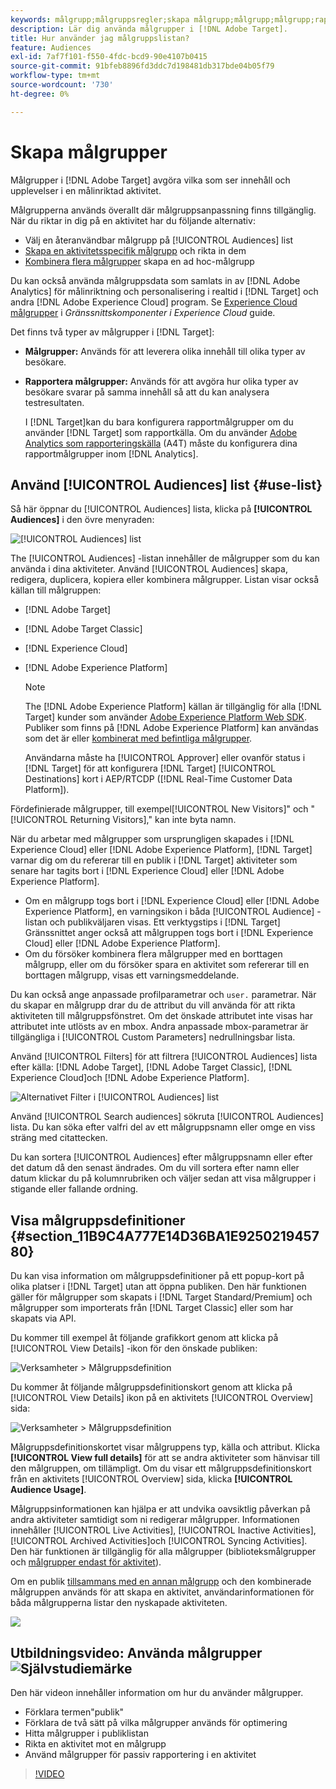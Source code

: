 ```yaml
---
keywords: målgrupp;målgruppsregler;skapa målgrupp;målgrupp;målgrupp;rapportmålgrupp;segment;anpassade profilparametrar;målgruppsdefinition;målgruppslista
description: Lär dig använda målgrupper i [!DNL Adobe Target].
title: Hur använder jag målgruppslistan?
feature: Audiences
exl-id: 7af7f101-f550-4fdc-bcd9-90e4107b0415
source-git-commit: 91bfeb8896fd3ddc7d198481db317bde04b05f79
workflow-type: tm+mt
source-wordcount: '730'
ht-degree: 0%

---
```


# Skapa målgrupper

Målgrupper i [!DNL Adobe Target] avgöra vilka som ser innehåll och upplevelser i en målinriktad aktivitet.

Målgrupperna används överallt där målgruppsanpassning finns tillgänglig. När du riktar in dig på en aktivitet har du följande alternativ:

* Välj en återanvändbar målgrupp på [!UICONTROL Audiences] list
* [Skapa en aktivitetsspecifik målgrupp](/help/c-target/creating-activity-only-audience.md) och rikta in dem
* [Kombinera flera målgrupper](/help/c-target/combining-multiple-audiences.md#concept_A7386F1EA4394BD2AB72399C225981E5) skapa en ad hoc-målgrupp

Du kan också använda målgruppsdata som samlats in av [!DNL Adobe Analytics] för målinriktning och personalisering i realtid i [!DNL Target] och andra [!DNL Adobe Experience Cloud] program. Se [Experience Cloud målgrupper](https://experienceleague.adobe.com/docs/core-services/interface/audiences/audience-library.html) i *Gränssnittskomponenter i Experience Cloud* guide.

Det finns två typer av målgrupper i [!DNL Target]:

* **Målgrupper:** Används för att leverera olika innehåll till olika typer av besökare.
* **Rapportera målgrupper:** Används för att avgöra hur olika typer av besökare svarar på samma innehåll så att du kan analysera testresultaten.

   I [!DNL Target]kan du bara konfigurera rapportmålgrupper om du använder [!DNL Target] som rapportkälla. Om du använder [Adobe Analytics som rapporteringskälla](/help/c-integrating-target-with-mac/a4t/a4t.md) (A4T) måste du konfigurera dina rapportmålgrupper inom [!DNL Analytics].

## Använd [!UICONTROL Audiences] list {#use-list}

Så här öppnar du [!UICONTROL Audiences] lista, klicka på **[!UICONTROL Audiences]** i den övre menyraden:

![[!UICONTROL Audiences] list](assets/audiences_list.png)

The [!UICONTROL Audiences] -listan innehåller de målgrupper som du kan använda i dina aktiviteter. Använd [!UICONTROL Audiences] skapa, redigera, duplicera, kopiera eller kombinera målgrupper. Listan visar också källan till målgruppen:

* [!DNL Adobe Target]
* [!DNL Adobe Target Classic]
* [!DNL Experience Cloud]
* [!DNL Adobe Experience Platform]

   >[!NOTE]
   >
   >The [!DNL Adobe Experience Platform] källan är tillgänglig för alla [!DNL Target] kunder som använder [Adobe Experience Platform Web SDK](/help/c-implementing-target/c-implementing-target-for-client-side-web/aep-web-sdk.md). Publiker som finns på [!DNL Adobe Experience Platform] kan användas som det är eller [kombinerat med befintliga målgrupper](/help/c-target/combining-multiple-audiences.md).
   >
   >Användarna måste ha [!UICONTROL Approver] eller ovanför status i [!DNL Target] för att konfigurera [!DNL Target] [!UICONTROL Destinations] kort i AEP/RTCDP ([!DNL Real-Time Customer Data Platform]).

Fördefinierade målgrupper, till exempel[!UICONTROL New Visitors]&quot; och &quot;[!UICONTROL Returning Visitors],&quot; kan inte byta namn.

När du arbetar med målgrupper som ursprungligen skapades i [!DNL Experience Cloud] eller [!DNL Adobe Experience Platform], [!DNL Target] varnar dig om du refererar till en publik i [!DNL Target] aktiviteter som senare har tagits bort i [!DNL Experience Cloud] eller [!DNL Adobe Experience Platform].

* Om en målgrupp togs bort i [!DNL Experience Cloud] eller [!DNL Adobe Experience Platform], en varningsikon i båda [!UICONTROL Audience] -listan och publikväljaren visas. Ett verktygstips i [!DNL Target] Gränssnittet anger också att målgruppen togs bort i [!DNL Experience Cloud] eller [!DNL Adobe Experience Platform].
* Om du försöker kombinera flera målgrupper med en borttagen målgrupp, eller om du försöker spara en aktivitet som refererar till en borttagen målgrupp, visas ett varningsmeddelande.

Du kan också ange anpassade profilparametrar och `user.` parametrar. När du skapar en målgrupp drar du de attribut du vill använda för att rikta aktiviteten till målgruppsfönstret. Om det önskade attributet inte visas har attributet inte utlösts av en mbox. Andra anpassade mbox-parametrar är tillgängliga i [!UICONTROL Custom Parameters] nedrullningsbar lista.

Använd [!UICONTROL Filters] för att filtrera [!UICONTROL Audiences] lista efter källa: [!DNL Adobe Target], [!DNL Adobe Target Classic], [!DNL Experience Cloud]och [!DNL Adobe Experience Platform].

![Alternativet Filter i [!UICONTROL Audiences] list](assets/filters.png)

Använd [!UICONTROL Search audiences] sökruta [!UICONTROL Audiences] lista. Du kan söka efter valfri del av ett målgruppsnamn eller omge en viss sträng med citattecken.

Du kan sortera [!UICONTROL Audiences] efter målgruppsnamn eller efter det datum då den senast ändrades. Om du vill sortera efter namn eller datum klickar du på kolumnrubriken och väljer sedan att visa målgrupper i stigande eller fallande ordning.

## Visa målgruppsdefinitioner {#section_11B9C4A777E14D36BA1E925021945780}

Du kan visa information om målgruppsdefinitioner på ett popup-kort på olika platser i [!DNL Target] utan att öppna publiken. Den här funktionen gäller för målgrupper som skapats i [!DNL Target Standard/Premium] och målgrupper som importerats från [!DNL Target Classic] eller som har skapats via API.

Du kommer till exempel åt följande grafikkort genom att klicka på [!UICONTROL View Details] -ikon för den önskade publiken:

![Verksamheter > Målgruppsdefinition](assets/audience_definition_list.png)

Du kommer åt följande målgruppsdefinitionskort genom att klicka på [!UICONTROL View Details] ikon på en aktivitets [!UICONTROL Overview] sida:

![Verksamheter > Målgruppsdefinition](assets/view-details-activity-overview.png)

Målgruppsdefinitionskortet visar målgruppens typ, källa och attribut. Klicka **[!UICONTROL View full details]** för att se andra aktiviteter som hänvisar till den målgruppen, om tillämpligt. Om du visar ett målgruppsdefinitionskort från en aktivitets [!UICONTROL Overview] sida, klicka **[!UICONTROL Audience Usage]**.

Målgruppsinformationen kan hjälpa er att undvika oavsiktlig påverkan på andra aktiviteter samtidigt som ni redigerar målgrupper. Informationen innehåller [!UICONTROL Live Activities], [!UICONTROL Inactive Activities], [!UICONTROL Archived Activities]och [!UICONTROL Syncing Activities]. Den här funktionen är tillgänglig för alla målgrupper (biblioteksmålgrupper och [målgrupper endast för aktivitet](/help/c-target/creating-activity-only-audience.md#concept_A6BADCF530ED4AE1852E677FEBE68483)).

Om en publik [tillsammans med en annan målgrupp](/help/c-target/combining-multiple-audiences.md) och den kombinerade målgruppen används för att skapa en aktivitet, användarinformationen för båda målgrupperna listar den nyskapade aktiviteten.

![](assets/audience_definition_list_usage.png)

<!--The following audience definition card is for an audience imported from the Adobe Experience Cloud. In this instance, the audience was imported from Adobe Audience Manager (AAM).

![Usage tab on Audience Definition card](assets/audience_definition_mc.png)

The following details are available for these imported audience types:

| Audience Type | Details |
|--- |--- |
|Mobile audience|Marketing Name, Vendor, and Model.<br>The `matches | does not match` operator displays instead of `equals | does not equal`<br>![Imported Mobile Audience](/help/c-target/c-audiences/assets/imported_mobile_audience.png).|
|Visitor-behavior audience|**user.categoryAffinity:** `categoryAffinity` with `FAVORITE` parameter.<br>![Imported Category Affinity](/help/c-target/c-audiences/assets/imported_category_affinity.png)<br>**Monitoring:** Monitoring service equals true.<br>**No Monitoring Service:** Monitoring service equals false.<br>![Imported Monitoring](/help/c-target/c-audiences/assets/imported_monitoring.png)|
|Audiences using the NOT operator|**Single Rule:** Target displays the audience in the format `[All Visitor AND [NOT [rule]`. Single NOT rule displays with AND with `AllVisitor` audience.<br>![Imported Not Audience](/help/c-target/c-audiences/assets/imported_not_audience.png)|

Keep the following points in mind as you work with imported audiences:

* Expression target audiences are no longer supported in Target Standard/Premium. 
* Target Standard/Premium does not support some deprecated audiences or has improved operators for ease of use. Because of this, the definition of an imported audience, although working as per definition, does not mean that same is now available for creation in the Standard/Premium interface. For example, Social Audiences are visible with their rules but Target Standard/Premium does not allow social audiences to be created.-->

## Utbildningsvideo: Använda målgrupper ![Självstudiemärke](/help/assets/tutorial.png)

Den här videon innehåller information om hur du använder målgrupper.

* Förklara termen&quot;publik&quot;
* Förklara de två sätt på vilka målgrupper används för optimering
* Hitta målgrupper i publiklistan
* Rikta en aktivitet mot en målgrupp
* Använd målgrupper för passiv rapportering i en aktivitet

>[!VIDEO](https://video.tv.adobe.com/v/17398)
